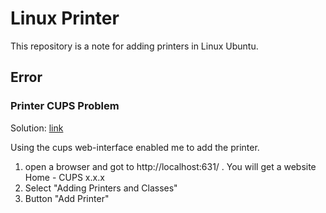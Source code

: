 # Linux Printer

This repository is a note for adding printers in Linux Ubuntu.

## Error

### Printer CUPS Problem

Solution: [link](https://askubuntu.com/questions/898786/cant-install-printer-cups-problem)

Using the cups web-interface enabled me to add the printer.

1. open a browser and got to http://localhost:631/ . You will get a website Home - CUPS x.x.x
1. Select "Adding Printers and Classes"
1. Button "Add Printer"
